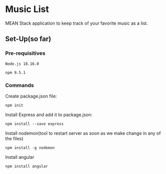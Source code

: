 # Music List
MEAN Stack application to keep track of your favorite music as a list.
## Set-Up(so far)
### Pre-requisitives
````
Node.js 18.16.0 

npm 9.5.1
````
### Commands
Create package.json file:
````
npm init
````

Install Express and add it to package.json:
````
npm install --save express
````

Install nodemon(tool to restart server as soon as we make change in any of the files)
````
npm install -g nodemon
````

Install angular
````
npm install angular
````
